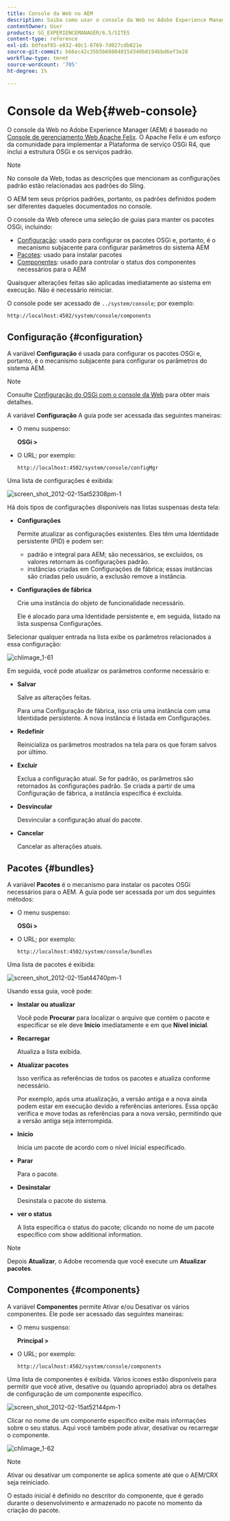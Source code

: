 ```yaml
---
title: Console da Web no AEM
description: Saiba como usar o console da Web no Adobe Experience Manager.
contentOwner: User
products: SG_EXPERIENCEMANAGER/6.5/SITES
content-type: reference
exl-id: bdfeaf85-e832-40c1-8769-7d027cdb021e
source-git-commit: b66ec42c35b5b60804015d340b8194bbd6ef3e28
workflow-type: tm+mt
source-wordcount: '705'
ht-degree: 1%

---
```


# Console da Web{#web-console}

O console da Web no Adobe Experience Manager (AEM) é baseado no [Console de gerenciamento Web Apache Felix](https://felix.apache.org/documentation/subprojects/apache-felix-web-console.html). O Apache Felix é um esforço da comunidade para implementar a Plataforma de serviço OSGi R4, que inclui a estrutura OSGi e os serviços padrão.

>[!NOTE]
>
>No console da Web, todas as descrições que mencionam as configurações padrão estão relacionadas aos padrões do Sling.
>
>O AEM tem seus próprios padrões, portanto, os padrões definidos podem ser diferentes daqueles documentados no console.

O console da Web oferece uma seleção de guias para manter os pacotes OSGi, incluindo:

* [Configuração](#configuration): usado para configurar os pacotes OSGi e, portanto, é o mecanismo subjacente para configurar parâmetros do sistema AEM
* [Pacotes](#bundles): usado para instalar pacotes
* [Componentes](#components): usado para controlar o status dos componentes necessários para o AEM

Quaisquer alterações feitas são aplicadas imediatamente ao sistema em execução. Não é necessário reiniciar.

O console pode ser acessado de `../system/console`; por exemplo:

`http://localhost:4502/system/console/components`

## Configuração {#configuration}

A variável **Configuração** é usada para configurar os pacotes OSGi e, portanto, é o mecanismo subjacente para configurar os parâmetros do sistema AEM.

>[!NOTE]
>
>Consulte [Configuração do OSGi com o console da Web](/help/sites-deploying/configuring-osgi.md#osgi-configuration-with-the-web-console) para obter mais detalhes.

A variável **Configuração** A guia pode ser acessada das seguintes maneiras:

* O menu suspenso:

  **OSGi >**

* O URL; por exemplo:

  `http://localhost:4502/system/console/configMgr`

Uma lista de configurações é exibida:

![screen_shot_2012-02-15at52308pm-1](assets/screen_shot_2012-02-15at52308pm-1.png)

Há dois tipos de configurações disponíveis nas listas suspensas desta tela:

* **Configurações**

  Permite atualizar as configurações existentes. Eles têm uma Identidade persistente (PID) e podem ser:

   * padrão e integral para AEM; são necessários, se excluídos, os valores retornam às configurações padrão.
   * instâncias criadas em Configurações de fábrica; essas instâncias são criadas pelo usuário, a exclusão remove a instância.

* **Configurações de fábrica**

  Crie uma instância do objeto de funcionalidade necessário.

  Ele é alocado para uma Identidade persistente e, em seguida, listado na lista suspensa Configurações.

Selecionar qualquer entrada na lista exibe os parâmetros relacionados a essa configuração:

![chlimage_1-61](assets/chlimage_1-61.png)

Em seguida, você pode atualizar os parâmetros conforme necessário e:

* **Salvar**

  Salve as alterações feitas.

  Para uma Configuração de fábrica, isso cria uma instância com uma Identidade persistente. A nova instância é listada em Configurações.

* **Redefinir**

  Reinicializa os parâmetros mostrados na tela para os que foram salvos por último.

* **Excluir**

  Exclua a configuração atual. Se for padrão, os parâmetros são retornados às configurações padrão. Se criada a partir de uma Configuração de fábrica, a instância específica é excluída.

* **Desvincular**

  Desvincular a configuração atual do pacote.

* **Cancelar**

  Cancelar as alterações atuais.

## Pacotes {#bundles}

A variável **Pacotes** é o mecanismo para instalar os pacotes OSGi necessários para o AEM. A guia pode ser acessada por um dos seguintes métodos:

* O menu suspenso:

  **OSGi >**

* O URL; por exemplo:

  `http://localhost:4502/system/console/bundles`

Uma lista de pacotes é exibida:

![screen_shot_2012-02-15at44740pm-1](assets/screen_shot_2012-02-15at44740pm-1.png)

Usando essa guia, você pode:

* **Instalar ou atualizar**

  Você pode **Procurar** para localizar o arquivo que contém o pacote e especificar se ele deve **Início** imediatamente e em que **Nível inicial**.

* **Recarregar**

  Atualiza a lista exibida.

* **Atualizar pacotes**

  Isso verifica as referências de todos os pacotes e atualiza conforme necessário.

  Por exemplo, após uma atualização, a versão antiga e a nova ainda podem estar em execução devido a referências anteriores. Essa opção verifica e move todas as referências para a nova versão, permitindo que a versão antiga seja interrompida.

* **Início**

  Inicia um pacote de acordo com o nível inicial especificado.

* **Parar**

  Para o pacote.

* **Desinstalar**

  Desinstala o pacote do sistema.

* **ver o status**

  A lista especifica o status do pacote; clicando no nome de um pacote específico com show additional information.

>[!NOTE]
>
>Depois **Atualizar**, o Adobe recomenda que você execute um **Atualizar pacotes**.

## Componentes {#components}

A variável **Componentes** permite Ativar e/ou Desativar os vários componentes. Ele pode ser acessado das seguintes maneiras:

* O menu suspenso:

  **Principal >**

* O URL; por exemplo:

  `http://localhost:4502/system/console/components`

Uma lista de componentes é exibida. Vários ícones estão disponíveis para permitir que você ative, desative ou (quando apropriado) abra os detalhes de configuração de um componente específico.

![screen_shot_2012-02-15at52144pm-1](assets/screen_shot_2012-02-15at52144pm-1.png)

Clicar no nome de um componente específico exibe mais informações sobre o seu status. Aqui você também pode ativar, desativar ou recarregar o componente.

![chlimage_1-62](assets/chlimage_1-62.png)

>[!NOTE]
>
>Ativar ou desativar um componente se aplica somente até que o AEM/CRX seja reiniciado.
>
>O estado inicial é definido no descritor do componente, que é gerado durante o desenvolvimento e armazenado no pacote no momento da criação do pacote.
